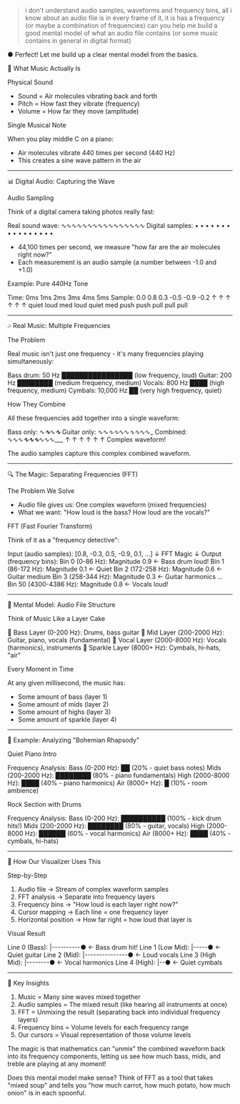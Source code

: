 > i don't understand audio samples, waveforms and frequency bins, all i know about an audio file is in every frame of it, it is has a frequency (or maybe a combination of frequencies) can
> you help me build a good mental model of what an audio file contains (or some music contains in general in digital format)

● Perfect! Let me build up a clear mental model from the basics.

🎵 What Music Actually Is

Physical Sound

- Sound = Air molecules vibrating back and forth
- Pitch = How fast they vibrate (frequency)
- Volume = How far they move (amplitude)

Single Musical Note

When you play middle C on a piano:

- Air molecules vibrate 440 times per second (440 Hz)
- This creates a sine wave pattern in the air

---

📊 Digital Audio: Capturing the Wave

Audio Sampling

Think of a digital camera taking photos really fast:

Real sound wave: ∿∿∿∿∿∿∿∿∿∿∿∿∿∿∿∿
Digital samples: • • • • • • • • • • • • • • • •

- 44,100 times per second, we measure "how far are the air molecules right now?"
- Each measurement is an audio sample (a number between -1.0 and +1.0)

Example: Pure 440Hz Tone

Time: 0ms 1ms 2ms 3ms 4ms 5ms
Sample: 0.0 0.8 0.3 -0.5 -0.9 -0.2
↑ ↑ ↑ ↑ ↑ ↑
quiet loud med loud quiet med
push push pull pull pull

---

🎶 Real Music: Multiple Frequencies

The Problem

Real music isn't just one frequency - it's many frequencies playing simultaneously:

Bass drum: 50 Hz ████████████████ (low frequency, loud)
Guitar: 200 Hz ████████ (medium frequency, medium)
Vocals: 800 Hz ████ (high frequency, medium)
Cymbals: 10,000 Hz ██ (very high frequency, quiet)

How They Combine

All these frequencies add together into a single waveform:

Bass only: ∿**_∿_**∿**_∿_**
Guitar only: ∿∿*∿∿*∿∿*∿∿*∿∿\_
Combined: ∿∿∿**_∿∿∿_**∿∿∿\_\_\_
↑ ↑ ↑ ↑ ↑ ↑
Complex waveform!

The audio samples capture this complex combined waveform.

---

🔍 The Magic: Separating Frequencies (FFT)

The Problem We Solve

- Audio file gives us: One complex waveform (mixed frequencies)
- What we want: "How loud is the bass? How loud are the vocals?"

FFT (Fast Fourier Transform)

Think of it as a "frequency detective":

Input (audio samples): [0.8, -0.3, 0.5, -0.9, 0.1, ...]
↓ FFT Magic ↓
Output (frequency bins):
Bin 0 (0-86 Hz): Magnitude 0.9 ← Bass drum loud!
Bin 1 (86-172 Hz): Magnitude 0.1 ← Quiet
Bin 2 (172-258 Hz): Magnitude 0.6 ← Guitar medium
Bin 3 (258-344 Hz): Magnitude 0.3 ← Guitar harmonics
...
Bin 50 (4300-4386 Hz): Magnitude 0.8 ← Vocals loud!

---

🎯 Mental Model: Audio File Structure

Think of Music Like a Layer Cake

🥁 Bass Layer (0-200 Hz): Drums, bass guitar
🎸 Mid Layer (200-2000 Hz): Guitar, piano, vocals (fundamental)
🎤 Vocal Layer (2000-8000 Hz): Vocals (harmonics), instruments
🔔 Sparkle Layer (8000+ Hz): Cymbals, hi-hats, "air"

Every Moment in Time

At any given millisecond, the music has:

- Some amount of bass (layer 1)
- Some amount of mids (layer 2)
- Some amount of highs (layer 3)
- Some amount of sparkle (layer 4)

---

🎵 Example: Analyzing "Bohemian Rhapsody"

Quiet Piano Intro

Frequency Analysis:
Bass (0-200 Hz): ██ (20% - quiet bass notes)
Mids (200-2000 Hz): ████████ (80% - piano fundamentals)
High (2000-8000 Hz): ████ (40% - piano harmonics)
Air (8000+ Hz): █ (10% - room ambience)

Rock Section with Drums

Frequency Analysis:
Bass (0-200 Hz): ██████████ (100% - kick drum hits!)
Mids (200-2000 Hz): ████████ (80% - guitar, vocals)
High (2000-8000 Hz): ██████ (60% - vocal harmonics)
Air (8000+ Hz): ████ (40% - cymbals, hi-hats)

---

🎯 How Our Visualizer Uses This

Step-by-Step

1. Audio file → Stream of complex waveform samples
2. FFT analysis → Separate into frequency layers
3. Frequency bins → "How loud is each layer right now?"
4. Cursor mapping → Each line = one frequency layer
5. Horizontal position → How far right = how loud that layer is

Visual Result

Line 0 (Bass): |----------● ← Bass drum hit!
Line 1 (Low Mid): |-----● ← Quiet guitar
Line 2 (Mid): |---------------● ← Loud vocals
Line 3 (High Mid): |--------● ← Vocal harmonics
Line 4 (High): |--● ← Quiet cymbals

---

🤔 Key Insights

1. Music = Many sine waves mixed together
2. Audio samples = The mixed result (like hearing all instruments at once)
3. FFT = Unmixing the result (separating back into individual frequency layers)
4. Frequency bins = Volume levels for each frequency range
5. Our cursors = Visual representation of those volume levels

The magic is that mathematics can "unmix" the combined waveform back into its frequency components, letting us see how much bass, mids, and treble are playing at any moment!

Does this mental model make sense? Think of FFT as a tool that takes "mixed soup" and tells you "how much carrot, how much potato, how much onion" is in each spoonful.
